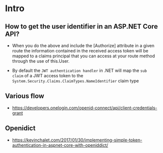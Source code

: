 # Intro

## How to get the user identifier in an ASP.NET Core API?
- When you do the above and include the [Authorize] attribute in a given route the information contained in the received access token will be mapped to a claims principal that you can access at your route method through the use of this.User.

- By default the `JWT authentication handler` in .NET will map the `sub claim` of a JWT access token to the `System.Security.Claims.ClaimTypes.NameIdentifier` claim type

## Various flow
- https://developers.onelogin.com/openid-connect/api/client-credentials-grant
## Openidict
- https://kevinchalet.com/2017/01/30/implementing-simple-token-authentication-in-aspnet-core-with-openiddict/